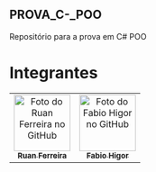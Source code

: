 ## PROVA_C-_POO
 
Repositório para a prova em C# POO

# Integrantes<br>

<table>
  <tr>
    <td align="center">
      <a href="https://github.com/RuanCF">
        <img src="https://avatars.githubusercontent.com/u/54013737?v=4" width="100px;" alt="Foto do Ruan Ferreira no GitHub"/><br>
        <sub>
          <b>Ruan Ferreira</b>
        </sub>
      </a>
    </td>
    <td align="center">
      <a href="https://github.com/polegolasXD">
        <img src="https://avatars.githubusercontent.com/u/85709318?v=4" width="100px;" alt="Foto do Fabio Higor no GitHub"/><br>
        <sub>
          <b>Fabio Higor</b>
        </sub>
      </a>
    </td>
</table>
